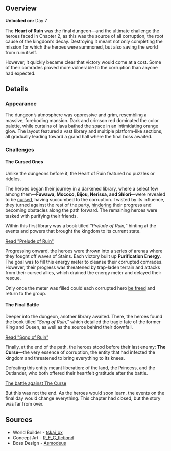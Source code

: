 <!-- title: Heart of Ruin -->
<!-- quote: They brought this upon themselves—Nothing stays pure -->
<!-- chapters: 1 -->
<!-- images: (Heart of Ruin Overview #1), (Heart of Ruin Overview #2), (Heart of Ruin Overview #3), (Heart of Ruin Concept Art #1), (Heart of Ruin Concept Art #2), (Heart of Ruin Concept Art #3), (Dungeon Boss: The Curse) -->
<!-- model: false -->

## Overview

**Unlocked on:** Day 7

The **Heart of Ruin** was the final dungeon—and the ultimate challenge the heroes faced in Chapter 2, as this was the source of all corruption, the root cause of the kingdom’s decay. Destroying it meant not only completing the mission for which the heroes were summoned, but also saving the world from ruin itself.

However, it quickly became clear that victory would come at a cost. Some of their comrades proved more vulnerable to the corruption than anyone had expected.

## Details

### Appearance

The dungeon’s atmosphere was oppressive and grim, resembling a massive, foreboding mansion. Dark and crimson red dominated the color palette, while curtains of lava bathed the space in an intimidating orange glow. The layout featured a vast library and multiple platform-like sections, all gradually leading toward a grand hall where the final boss awaited.

### Challenges

#### The Cursed Ones

Unlike the dungeons before it, the Heart of Ruin featured no puzzles or riddles.

The heroes began their journey in a darkened library, where a select few among them—**Fuwawa, Mococo, Bijou, Nerissa, and Shiori**—were revealed to be [cursed](https://www.youtube.com/live/FlPFFE5_X3Y?si=X225RDkHgfG9S-lA&t=8877), having succumbed to the corruption. Twisted by its influence, they turned against the rest of the party, [hindering](https://www.youtube.com/live/FlPFFE5_X3Y?si=Y0CkESZCjPvnlNT4&t=9221) their progress and becoming obstacles along the path forward. The remaining heroes were tasked with purifying their friends.

Within this first library was a book titled _“Prelude of Ruin,”_ hinting at the events and powers that brought the kingdom to its current state.

[Read "Prelude of Ruin"](#text:prelude-of-ruin)

Progressing onward, the heroes were thrown into a series of arenas where they fought off waves of Stains. Each victory built up **Purification Energy**. The goal was to fill this energy meter to cleanse their corrupted comrades. However, their progress was threatened by trap-laden terrain and attacks from their cursed allies, which drained the energy meter and delayed their rescue.

Only once the meter was filled could each corrupted hero [be freed](https://www.youtube.com/live/FlPFFE5_X3Y?si=gTrix4HT7CG7-0Xx&t=9250) and return to the group.

#### The Final Battle

Deeper into the dungeon, another library awaited. There, the heroes found the book titled _“Song of Ruin,”_ which detailed the tragic fate of the former King and Queen, as well as the source behind their downfall.

[Read "Song of Ruin"](#text:song-of-ruin)

Finally, at the end of the path, the heroes stood before their last enemy: **The Curse**—the very essence of corruption, the entity that had infected the kingdom and threatened to bring everything to its knees.

Defeating this entity meant liberation: of the land, the Princess, and the Outlander, who both offered their heartfelt gratitude after the battle.

[The battle against The Curse](#embed:https://www.youtube.com/live/mb91g7vQSnA?si=aPXghWa1h648PaCG&t=6678)

But this was not the end.
As the heroes would soon learn, the events on the final day would change everything.
This chapter had closed, but the story was far from over.

## Sources

- World Builder - [tskai_xx](https://x.com/tskai_xx/status/1921298594185036164/photo/1)
- Concept Art - [R_E_C_flctiond](https://x.com/R_E_C_flctiond/status/1921068336151957890)
- Boss Design - [Asmodeus](#out:https://www.youtube.com/watch?v=wMbXr2nLMeU)
